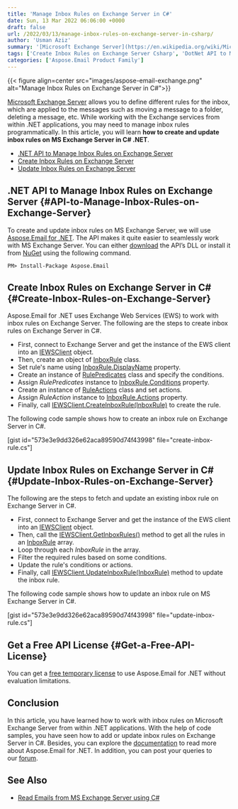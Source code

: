 ```yaml
---
title: 'Manage Inbox Rules on Exchange Server in C#'
date: Sun, 13 Mar 2022 06:06:00 +0000
draft: false
url: /2022/03/13/manage-inbox-rules-on-exchange-server-in-csharp/
author: 'Usman Aziz'
summary: '[Microsoft Exchange Server](https://en.wikipedia.org/wiki/Microsoft_Exchange_Server) allows you to define different rules for the inbox, which are applied to the messages such as moving a message to a folder, deleting a message, etc. While working with the Exchange services from within .NET applications, you may need to manage inbox rules programmatically. In this article, you will learn **how to create and update inbox rules on MS Exchange Server in C# .NET**.'
tags: ['Create Inbox Rules on Exchange Server Csharp', 'DotNet API to Manage Inbox Rules on Exchange Server', 'DotNet EWS API', 'Update Inbox Rules on Exchange Server Csharp']
categories: ['Aspose.Email Product Family']
---
```




{{< figure align=center src="images/aspose-email-exchange.png" alt="Manage Inbox Rules on Exchange Server in C#">}}


[Microsoft Exchange Server](https://en.wikipedia.org/wiki/Microsoft_Exchange_Server) allows you to define different rules for the inbox, which are applied to the messages such as moving a message to a folder, deleting a message, etc. While working with the Exchange services from within .NET applications, you may need to manage inbox rules programmatically. In this article, you will learn **how to create and update inbox rules on MS Exchange Server in C# .NET**.

*   [.NET API to Manage Inbox Rules on Exchange Server](#API-to-Manage-Inbox-Rules-on-Exchange-Server)
*   [Create Inbox Rules on Exchange Server](#Create-Inbox-Rules-on-Exchange-Server)
*   [Update Inbox Rules on Exchange Server](#Update-Inbox-Rules-on-Exchange-Server)

## .NET API to Manage Inbox Rules on Exchange Server {#API-to-Manage-Inbox-Rules-on-Exchange-Server}

To create and update inbox rules on MS Exchange Server, we will use [Aspose.Email for .NET](https://products.aspose.com/email/net/). The API makes it quite easier to seamlessly work with MS Exchange Server. You can either [download](https://downloads.aspose.com/email/net) the API’s DLL or install it from [NuGet](https://www.nuget.org/packages/Aspose.Email/) using the following command.

```
PM> Install-Package Aspose.Email
```

## Create Inbox Rules on Exchange Server in C# {#Create-Inbox-Rules-on-Exchange-Server}

Aspose.Email for .NET uses Exchange Web Services (EWS) to work with inbox rules on Exchange Server. The following are the steps to create inbox rules on Exchange Server in C#.

*   First, connect to Exchange Server and get the instance of the EWS client into an [IEWSClient](https://apireference.aspose.com/email/net/aspose.email.clients.exchange.webservice/iewsclient) object.
*   Then, create an object of [InboxRule](https://apireference.aspose.com/email/net/aspose.email.clients.exchange/inboxrule) class.
*   Set rule's name using [InboxRule.DisplayName](https://apireference.aspose.com/email/net/aspose.email.clients.exchange/inboxrule/properties/displayname) property.
*   Create an instance of [RulePredicates](https://apireference.aspose.com/email/net/aspose.email.clients.exchange/rulepredicates) class and specify the conditions.
*   Assign _RulePredicates_ instance to [InboxRule.Conditions](https://apireference.aspose.com/email/net/aspose.email.clients.exchange/inboxrule/properties/conditions) property.
*   Create an instance of [RuleActions](https://apireference.aspose.com/email/net/aspose.email.clients.exchange/ruleactions) class and set actions.
*   Assign _RuleAction_ instance to [InboxRule.Actions](https://apireference.aspose.com/email/net/aspose.email.clients.exchange/inboxrule/properties/actions) property.
*   Finally, call [IEWSClient.CreateInboxRule(InboxRule)](https://apireference.aspose.com/email/net/aspose.email.clients.exchange.webservice/iewsclient/methods/createinboxrule) to create the rule.

The following code sample shows how to create an inbox rule on Exchange Server in C#.

\[gist id="573e3e9dd326e62aca89590d74f43998" file="create-inbox-rule.cs"\]

## Update Inbox Rules on Exchange Server in C# {#Update-Inbox-Rules-on-Exchange-Server}

The following are the steps to fetch and update an existing inbox rule on Exchange Server in C#.

*   First, connect to Exchange Server and get the instance of the EWS client into an [IEWSClient](https://apireference.aspose.com/email/net/aspose.email.clients.exchange.webservice/iewsclient) object.
*   Then, call the [IEWSClient.GetInboxRules()](https://apireference.aspose.com/email/net/aspose.email.clients.exchange.webservice/iewsclient/methods/getinboxrules) method to get all the rules in an [InboxRule](https://apireference.aspose.com/email/net/aspose.email.clients.exchange/inboxrule) array.
*   Loop through each _InboxRule_ in the array.
*   Filter the required rules based on some conditions.
*   Update the rule's conditions or actions.
*   Finally, call [IEWSClient.UpdateInboxRule(InboxRule)](https://apireference.aspose.com/email/net/aspose.email.clients.exchange.webservice/iewsclient/methods/updateinboxrule) method to update the inbox rule.

The following code sample shows how to update an inbox rule on MS Exchange Server in C#.

\[gist id="573e3e9dd326e62aca89590d74f43998" file="update-inbox-rule.cs"\]

## Get a Free API License {#Get-a-Free-API-License}

You can get a [free temporary license](https://purchase.aspose.com/temporary-license) to use Aspose.Email for .NET without evaluation limitations.

## Conclusion

In this article, you have learned how to work with inbox rules on Microsoft Exchange Server from within .NET applications. With the help of code samples, you have seen how to add or update inbox rules on Exchange Server in C#. Besides, you can explore the [documentation](https://docs.aspose.com/email/net/) to read more about Aspose.Email for .NET. In addition, you can post your queries to our [forum](https://forum.aspose.com/).

## See Also

*   [Read Emails from MS Exchange Server using C#](https://blog.aspose.com/2020/11/20/read-emails-from-exchange-server-using-csharp/)



